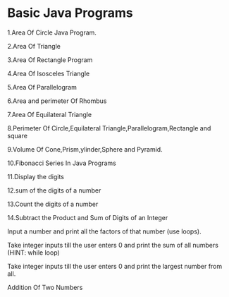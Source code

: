 # Basic Java Programs

1.Area Of Circle Java Program.

2.Area Of Triangle

3.Area Of Rectangle Program

4.Area Of Isosceles Triangle

5.Area Of Parallelogram

6.Area and perimeter Of Rhombus

7.Area Of Equilateral Triangle

8.Perimeter Of Circle,Equilateral Triangle,Parallelogram,Rectangle and square

9.Volume Of Cone,Prism,ylinder,Sphere and Pyramid.



10.Fibonacci Series In Java Programs

11.Display the digits 

12.sum of  the digits of a number

13.Count the digits of a number

14.Subtract the Product and Sum of Digits of an Integer

Input a number and print all the factors of that number (use loops).

Take integer inputs till the user enters 0 and print the sum of all numbers (HINT: while loop)

Take integer inputs till the user enters 0 and print the largest number from all.

Addition Of Two Numbers
